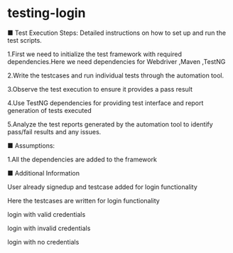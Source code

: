 # testing-login

■ Test Execution Steps: Detailed instructions on how to set up and run the test scripts.

1.First we need to initialize the test framework with required dependencies.Here we need dependencies for Webdriver ,Maven ,TestNG

2.Write the testcases and run individual tests through the automation tool.

3.Observe the test execution to ensure it provides a pass result

4.Use TestNG dependencies for providing test interface and report generation of tests executed

5.Analyze the test reports generated by the automation tool to identify pass/fail results and any issues.

■ Assumptions: 

1.All the dependencies are added to the framework

■ Additional Information

User already signedup and testcase added for login functionality

Here the testcases are written for login functionality

login with valid credentials

login with invalid credentials

login with no credentials


